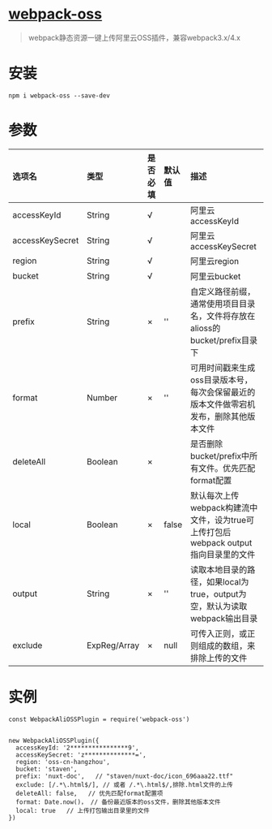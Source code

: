 # [webpack-oss](https://github.com/staven630/webpack-oss)
> webpack静态资源一键上传阿里云OSS插件，兼容webpack3.x/4.x

# 安装

```
npm i webpack-oss --save-dev
```

# 参数
| 选项名 | 类型 | 是否必填 | 默认值 | 描述 |
| :---  | :--- | :--- | :--- | :--- |
| accessKeyId | String | √ |  | 阿里云accessKeyId  |
| accessKeySecret | String | √ |  | 阿里云accessKeySecret |
| region | String | √ |  | 阿里云region |
| bucket | String | √ |  | 阿里云bucket  |
| prefix | String | × | '' | 自定义路径前缀，通常使用项目目录名，文件将存放在alioss的bucket/prefix目录下  |
| format | Number | × | ''  | 可用时间戳来生成oss目录版本号，每次会保留最近的版本文件做零宕机发布，删除其他版本文件 |
| deleteAll | Boolean | × |  | 是否删除bucket/prefix中所有文件。优先匹配format配置 |
| local | Boolean | × | false | 默认每次上传webpack构建流中文件，设为true可上传打包后webpack output指向目录里的文件 |
| output | String | × | '' | 读取本地目录的路径，如果local为true，output为空，默认为读取webpack输出目录  |
| exclude | ExpReg/Array<ExpReg> | × | null | 可传入正则，或正则组成的数组，来排除上传的文件  |


# 实例

```
const WebpackAliOSSPlugin = require('webpack-oss')


new WebpackAliOSSPlugin({
  accessKeyId: '2****************9',
  accessKeySecret: 'z**************=',
  region: 'oss-cn-hangzhou',
  bucket: 'staven',
  prefix: 'nuxt-doc',   // "staven/nuxt-doc/icon_696aaa22.ttf"
  exclude: [/.*\.html$/], // 或者 /.*\.html$/,排除.html文件的上传  
  deleteAll: false,	  // 优先匹配format配置项
  format: Date.now()， // 备份最近版本的oss文件，删除其他版本文件
  local: true   // 上传打包输出目录里的文件
})
```
